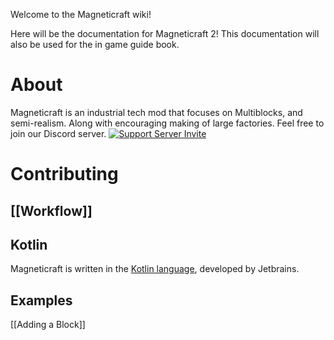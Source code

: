 Welcome to the Magneticraft wiki!

Here will be the documentation for Magneticraft 2! This documentation will also be used for the in game guide book.

# About
Magneticraft is an industrial tech mod that focuses on Multiblocks, and semi-realism. Along with encouraging making of large factories.
Feel free to join our Discord server.
[![Support Server Invite](https://img.shields.io/badge/Join-Magneticraft-7289DA.svg?style=flat-square)](https://discord.gg/EhYbA97)

# Contributing
## [[Workflow]]

## Kotlin
Magneticraft is written in the [Kotlin language](https://kotlinlang.org/), developed by Jetbrains.

## Examples
[[Adding a Block]]